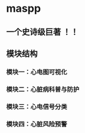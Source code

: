 # maspp

## 一个史诗级巨著 ！！
## 
## 
## 模块结构
### 模块一：心电图可视化
### 模块二：心脏病科普与防护
### 模块三：心电信号分类
### 模块四：心脏风险预警
